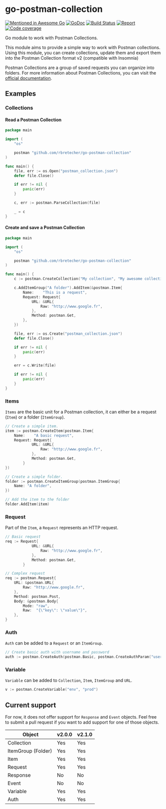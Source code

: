 # go-postman-collection

[![Mentioned in Awesome Go](https://awesome.re/mentioned-badge.svg)](https://github.com/avelino/awesome-go)
[![GoDoc](https://img.shields.io/badge/godoc-reference-blue.svg)](https://godoc.org/github.com/rbretecher/go-postman-collection)
[![Build Status](https://travis-ci.org/rbretecher/go-postman-collection.svg?branch=master)](https://travis-ci.org/rbretecher/go-postman-collection)
[![Report](https://goreportcard.com/badge/github.com/rbretecher/go-postman-collection)](https://goreportcard.com/report/github.com/rbretecher/go-postman-collection)
[![Code coverage](https://codecov.io/gh/rbretecher/go-postman-collection/branch/master/graph/badge.svg)](https://codecov.io/gh/rbretecher/go-postman-collection)

Go module to work with Postman Collections.

This module aims to provide a simple way to work with Postman collections. Using this module, you can create collections, update them and export them into the Postman Collection format v2 (compatible with Insomnia)

Postman Collections are a group of saved requests you can organize into folders. For more information about Postman Collections, you can visit the [official documentation](https://www.getpostman.com/collection).

## Examples

### Collections

#### Read a Postman Collection

```go
package main

import (
	"os"

	postman "github.com/rbretecher/go-postman-collection"
)

func main() {
	file, err := os.Open("postman_collection.json")
	defer file.Close()

	if err != nil {
		panic(err)
	}

	c, err := postman.ParseCollection(file)

	_ = c
}
```

#### Create and save a Postman Collection

```go
package main

import (
	"os"

	postman "github.com/rbretecher/go-postman-collection"
)

func main() {
    c := postman.CreateCollection("My collection", "My awesome collection")

    c.AddItemGroup("A folder").AddItem(&postman.Item{
        Name:    "This is a request",
        Request: Request{
			URL: &URL{
				Raw: "http://www.google.fr",
			},
			Method: postman.Get,
		},
    })

    file, err := os.Create("postman_collection.json")
    defer file.Close()

    if err != nil {
        panic(err)
    }

    err = c.Write(file)

    if err != nil {
        panic(err)
    }
}
```

### Items

`Items` are the basic unit for a Postman collection, it can either be a request (`Item`) or a folder (`ItemGroup`).

```go
// Create a simple item.
item := postman.CreateItem(postman.Item{
    Name:    "A basic request",
    Request: Request{
			URL: &URL{
				Raw: "http://www.google.fr",
			},
			Method: postman.Get,
		}
})

// Create a simple folder.
folder := postman.CreateItemGroup(postman.ItemGroup{
    Name: "A folder",
})

// Add the item to the folder
folder.AddItem(item)
```

### Request

Part of the `Item`, a `Request` represents an HTTP request.

```go
// Basic request
req := Request{
			URL: &URL{
				Raw: "http://www.google.fr",
			},
			Method: postman.Get,
		}

// Complex request
req := postman.Request{
    URL: &postman.URL{
        Raw: "http://www.google.fr",
    },
    Method: postman.Post,
    Body: &postman.Body{
        Mode: "raw",
        Raw:  "{\"key\": \"value\"}",
    },
}
```

### Auth

`Auth` can be added to a `Request` or an `ItemGroup`.

```go
// Create basic auth with username and password
auth := postman.CreateAuth(postman.Basic, postman.CreateAuthParam("username", "password"))
```

### Variable

`Variable` can be added to `Collection`, `Item`, `ItemGroup` and `URL`.

```go
v := postman.CreateVariable("env", "prod")
```

## Current support

For now, it does not offer support for `Response` and `Event` objects. Feel free to submit a pull request if you want to add support for one of those objects.

|  Object            | v2.0.0 | v2.1.0 |
| ------------------ | ------ | ------ |
| Collection         | Yes    | Yes    |
| ItemGroup (Folder) | Yes    | Yes    |
| Item               | Yes    | Yes    |
| Request            | Yes    | Yes    |
| Response           | No     | No     |
| Event              | No     | No     |
| Variable           | Yes    | Yes    |
| Auth               | Yes    | Yes    |
